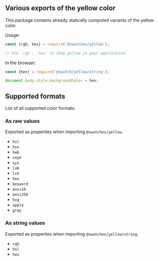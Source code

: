 ## Various exports of the yellow color

This package contains already statically computed variants of the yellow color.

Usage:
```js
const {rgb, hex} = require('@swatches/yellow');

// Use `rgb`, `hex` to show yellow in your application.
```

In the browser:
```js
const {hex} = require('@swatch/yellow/string');

document.body.style.backgroundColor = hex;
```

## Supported formats


List of all supported color formats.

### As raw values

Exported as properties when importing `@swatches/yellow`.

- `hsl`
- `hsv`
- `hwb`
- `cmyk`
- `xyz`
- `lab`
- `lch`
- `hex`
- `keyword`
- `ansi16`
- `ansi256`
- `hcg`
- `apple`
- `gray`

### As string values

Exported as properties when importing `@swatches/yellow/string`.

- `rgb`
- `hsl`
- `hex`
